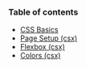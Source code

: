 ### Table of contents

* [CSS Basics](#/css) 
* [Page Setup (csx)](#/page)
* [Flexbox (csx)](#/flex)
* [Colors (csx)](#/colors)